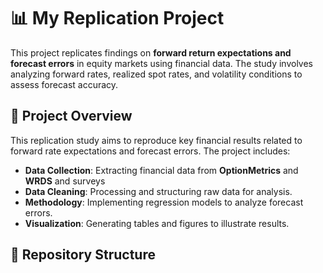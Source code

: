 # 📊 My Replication Project

This project replicates findings on **forward return expectations and forecast errors** in equity markets using financial data. The study involves analyzing forward rates, realized spot rates, and volatility conditions to assess forecast accuracy.

## 📌 Project Overview

This replication study aims to reproduce key financial results related to forward rate expectations and forecast errors. The project includes:

- **Data Collection**: Extracting financial data from **OptionMetrics** and **WRDS** and surveys
- **Data Cleaning**: Processing and structuring raw data for analysis.
- **Methodology**: Implementing regression models to analyze forecast errors.
- **Visualization**: Generating tables and figures to illustrate results.

## 📂 Repository Structure

